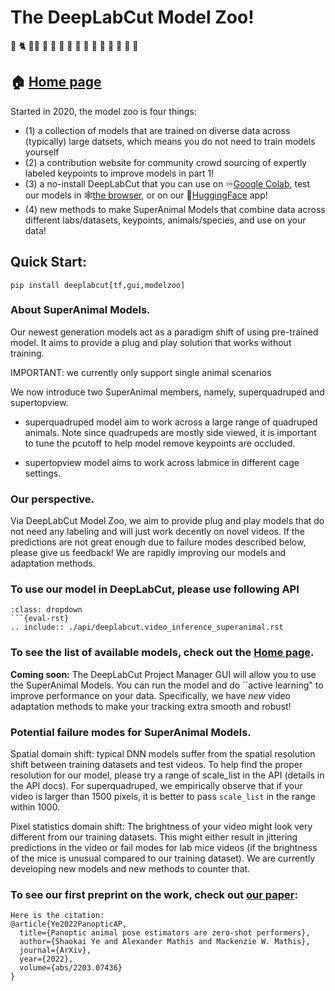 # The DeepLabCut Model Zoo! 

🦒 🐈 🐕‍🦺 🐀 🐁 🦡 🦦 🐏 🐫 🐆 🦓 🐖 🐄 🐂 🦖

## 🏠 [Home page](http://modelzoo.deeplabcut.org/)

Started in 2020, the model zoo is four things: 
- (1) a collection of models that are trained on diverse data across (typically) large datsets, which means you do not need to train models yourself
- (2) a contribution website for community crowd sourcing of expertly labeled keypoints to improve models in part 1!
- (3) a no-install DeepLabCut that you can use on ♾[Google Colab](https://colab.research.google.com/github/DeepLabCut/DeepLabCut/blob/master/examples/COLAB/COLAB_DLC_ModelZoo.ipynb), 
test our models in 🕸[the browser](https://contrib.deeplabcut.org/), or on our 🤗[HuggingFace](https://huggingface.co/spaces/DeepLabCut/MegaDetector_DeepLabCut) app!
- (4) new methods to make SuperAnimal Models that combine data across different labs/datasets, keypoints, animals/species, and use on your data!

## Quick Start:

```
pip install deeplabcut[tf,gui,modelzoo]
```


### About SuperAnimal Models.

Our newest generation models act as a paradigm shift of using pre-trained model. It aims to provide a plug and play solution that works without training.

IMPORTANT:  we currently only support single animal scenarios

We now introduce two SuperAnimal members, namely, superquadruped and supertopview.

- superquadruped model aim to work across a large range of quadruped animals. Note since quadrupeds are mostly side viewed, it is important to tune the pcutoff to help model remove keypoints are occluded.

- supertopview model aims to work across labmice in different cage settings.


### Our perspective.

Via DeepLabCut Model Zoo, we aim to provide plug and play models that do not need any labeling and will just work decently on novel videos. If the predictions are not great enough due to failure modes described below, please give us feedback! We are rapidly improving our models and adaptation methods.


### To use our model in DeepLabCut, please use following API

```{admonition} Click the button to see API Docs
:class: dropdown
```{eval-rst}
.. include:: ./api/deeplabcut.video_inference_superanimal.rst
```

### To see the list of available models, check out the [Home page](http://modelzoo.deeplabcut.org/). 

**Coming soon:** The DeepLabCut Project Manager GUI will allow you to use the SuperAnimal Models. You can run the model and do ``active learning" to improve performance on your data. 
Specifically, we have *new* video adaptation methods to make your tracking extra smooth and robust!

### Potential failure modes for SuperAnimal Models.

Spatial domain shift: typical DNN models suffer from the spatial resolution shift between training datasets and test videos. To help find the proper resolution for our model, please try a range of scale_list in the API (details in the API docs). For superquadruped, we empirically observe that if your video is larger than 1500 pixels, it is better to pass `scale_list` in the range within 1000.

Pixel statistics domain shift: The brightness of your video might look very different from our training datasets. This might either result in jittering predictions in the video or
fail modes for lab mice videos (if the brightness of the mice is unusual compared to our training dataset). We are currently developing new models and new methods to counter that.

### To see our first preprint on the work, check out [our paper](https://arxiv.org/abs/2203.07436v1):

```{hint}
Here is the citation:
@article{Ye2022PanopticAP,
  title={Panoptic animal pose estimators are zero-shot performers},
  author={Shaokai Ye and Alexander Mathis and Mackenzie W. Mathis},
  journal={ArXiv},
  year={2022},
  volume={abs/2203.07436}
}
```
